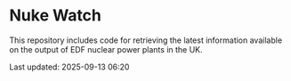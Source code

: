 # Nuke Watch

This repository includes code for retrieving the latest information available on the output of EDF nuclear power plants in the UK.

Last updated: 2025-09-13 06:20